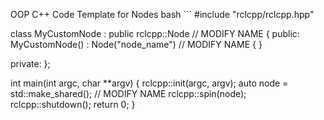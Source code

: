 OOP C++ Code Template for Nodes
bash ```
#include "rclcpp/rclcpp.hpp"

class MyCustomNode : public rclcpp::Node // MODIFY NAME
{
public:
MyCustomNode() : Node("node_name") // MODIFY NAME
{
}

private:
};

int main(int argc, char \*\*argv)
{
rclcpp::init(argc, argv);
auto node = std::make_shared<MyCustomNode>(); // MODIFY NAME
rclcpp::spin(node);
rclcpp::shutdown();
return 0;
}

```

```
